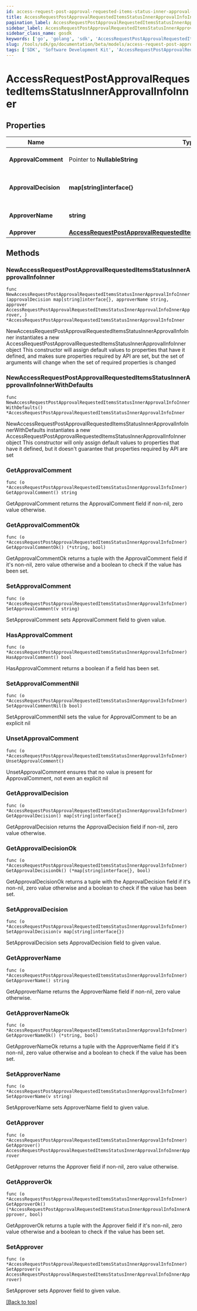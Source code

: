 ```yaml
---
id: access-request-post-approval-requested-items-status-inner-approval-info-inner
title: AccessRequestPostApprovalRequestedItemsStatusInnerApprovalInfoInner
pagination_label: AccessRequestPostApprovalRequestedItemsStatusInnerApprovalInfoInner
sidebar_label: AccessRequestPostApprovalRequestedItemsStatusInnerApprovalInfoInner
sidebar_class_name: gosdk
keywords: ['go', 'golang', 'sdk', 'AccessRequestPostApprovalRequestedItemsStatusInnerApprovalInfoInner'] 
slug: /tools/sdk/go/documentation/beta/models/access-request-post-approval-requested-items-status-inner-approval-info-inner
tags: ['SDK', 'Software Development Kit', 'AccessRequestPostApprovalRequestedItemsStatusInnerApprovalInfoInner']
---
```


# AccessRequestPostApprovalRequestedItemsStatusInnerApprovalInfoInner

## Properties

Name | Type | Description | Notes
------------ | ------------- | ------------- | -------------
**ApprovalComment** | Pointer to **NullableString** | A comment left by the approver. | [optional] 
**ApprovalDecision** | **map[string]interface{}** | The final decision of the approver. | 
**ApproverName** | **string** | The name of the approver | 
**Approver** | [**AccessRequestPostApprovalRequestedItemsStatusInnerApprovalInfoInnerApprover**](AccessRequestPostApprovalRequestedItemsStatusInnerApprovalInfoInnerApprover) |  | 

## Methods

### NewAccessRequestPostApprovalRequestedItemsStatusInnerApprovalInfoInner

`func NewAccessRequestPostApprovalRequestedItemsStatusInnerApprovalInfoInner(approvalDecision map[string]interface{}, approverName string, approver AccessRequestPostApprovalRequestedItemsStatusInnerApprovalInfoInnerApprover, ) *AccessRequestPostApprovalRequestedItemsStatusInnerApprovalInfoInner`

NewAccessRequestPostApprovalRequestedItemsStatusInnerApprovalInfoInner instantiates a new AccessRequestPostApprovalRequestedItemsStatusInnerApprovalInfoInner object
This constructor will assign default values to properties that have it defined,
and makes sure properties required by API are set, but the set of arguments
will change when the set of required properties is changed

### NewAccessRequestPostApprovalRequestedItemsStatusInnerApprovalInfoInnerWithDefaults

`func NewAccessRequestPostApprovalRequestedItemsStatusInnerApprovalInfoInnerWithDefaults() *AccessRequestPostApprovalRequestedItemsStatusInnerApprovalInfoInner`

NewAccessRequestPostApprovalRequestedItemsStatusInnerApprovalInfoInnerWithDefaults instantiates a new AccessRequestPostApprovalRequestedItemsStatusInnerApprovalInfoInner object
This constructor will only assign default values to properties that have it defined,
but it doesn't guarantee that properties required by API are set

### GetApprovalComment

`func (o *AccessRequestPostApprovalRequestedItemsStatusInnerApprovalInfoInner) GetApprovalComment() string`

GetApprovalComment returns the ApprovalComment field if non-nil, zero value otherwise.

### GetApprovalCommentOk

`func (o *AccessRequestPostApprovalRequestedItemsStatusInnerApprovalInfoInner) GetApprovalCommentOk() (*string, bool)`

GetApprovalCommentOk returns a tuple with the ApprovalComment field if it's non-nil, zero value otherwise
and a boolean to check if the value has been set.

### SetApprovalComment

`func (o *AccessRequestPostApprovalRequestedItemsStatusInnerApprovalInfoInner) SetApprovalComment(v string)`

SetApprovalComment sets ApprovalComment field to given value.

### HasApprovalComment

`func (o *AccessRequestPostApprovalRequestedItemsStatusInnerApprovalInfoInner) HasApprovalComment() bool`

HasApprovalComment returns a boolean if a field has been set.

### SetApprovalCommentNil

`func (o *AccessRequestPostApprovalRequestedItemsStatusInnerApprovalInfoInner) SetApprovalCommentNil(b bool)`

 SetApprovalCommentNil sets the value for ApprovalComment to be an explicit nil

### UnsetApprovalComment
`func (o *AccessRequestPostApprovalRequestedItemsStatusInnerApprovalInfoInner) UnsetApprovalComment()`

UnsetApprovalComment ensures that no value is present for ApprovalComment, not even an explicit nil
### GetApprovalDecision

`func (o *AccessRequestPostApprovalRequestedItemsStatusInnerApprovalInfoInner) GetApprovalDecision() map[string]interface{}`

GetApprovalDecision returns the ApprovalDecision field if non-nil, zero value otherwise.

### GetApprovalDecisionOk

`func (o *AccessRequestPostApprovalRequestedItemsStatusInnerApprovalInfoInner) GetApprovalDecisionOk() (*map[string]interface{}, bool)`

GetApprovalDecisionOk returns a tuple with the ApprovalDecision field if it's non-nil, zero value otherwise
and a boolean to check if the value has been set.

### SetApprovalDecision

`func (o *AccessRequestPostApprovalRequestedItemsStatusInnerApprovalInfoInner) SetApprovalDecision(v map[string]interface{})`

SetApprovalDecision sets ApprovalDecision field to given value.


### GetApproverName

`func (o *AccessRequestPostApprovalRequestedItemsStatusInnerApprovalInfoInner) GetApproverName() string`

GetApproverName returns the ApproverName field if non-nil, zero value otherwise.

### GetApproverNameOk

`func (o *AccessRequestPostApprovalRequestedItemsStatusInnerApprovalInfoInner) GetApproverNameOk() (*string, bool)`

GetApproverNameOk returns a tuple with the ApproverName field if it's non-nil, zero value otherwise
and a boolean to check if the value has been set.

### SetApproverName

`func (o *AccessRequestPostApprovalRequestedItemsStatusInnerApprovalInfoInner) SetApproverName(v string)`

SetApproverName sets ApproverName field to given value.


### GetApprover

`func (o *AccessRequestPostApprovalRequestedItemsStatusInnerApprovalInfoInner) GetApprover() AccessRequestPostApprovalRequestedItemsStatusInnerApprovalInfoInnerApprover`

GetApprover returns the Approver field if non-nil, zero value otherwise.

### GetApproverOk

`func (o *AccessRequestPostApprovalRequestedItemsStatusInnerApprovalInfoInner) GetApproverOk() (*AccessRequestPostApprovalRequestedItemsStatusInnerApprovalInfoInnerApprover, bool)`

GetApproverOk returns a tuple with the Approver field if it's non-nil, zero value otherwise
and a boolean to check if the value has been set.

### SetApprover

`func (o *AccessRequestPostApprovalRequestedItemsStatusInnerApprovalInfoInner) SetApprover(v AccessRequestPostApprovalRequestedItemsStatusInnerApprovalInfoInnerApprover)`

SetApprover sets Approver field to given value.



[[Back to top]](#) 


